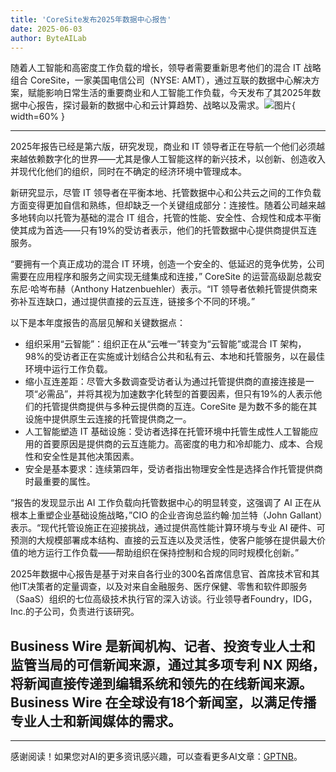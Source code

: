 ```yaml
---
title: 'CoreSite发布2025年数据中心报告'
date: 2025-06-03
author: ByteAILab
---
```


随着人工智能和高密度工作负载的增长，领导者需要重新思考他们的混合 IT 战略组合
CoreSite，一家美国电信公司（NYSE: AMT），通过互联的数据中心解决方案，赋能影响日常生活的重要商业和人工智能工作负载，今天发布了其2025年数据中心报告，探讨最新的数据中心和云计算趋势、战略以及需求。![图片](https://ai-techpark.com/wp-content/uploads/CoreSite.jpg){ width=60% }

---
2025年报告已经是第六版，研究发现，商业和 IT 领导者正在导航一个他们必须越来越依赖数字化的世界——尤其是像人工智能这样的新兴技术，以创新、创造收入并现代化他们的组织，同时在不确定的经济环境中管理成本。

新研究显示，尽管 IT 领导者在平衡本地、托管数据中心和公共云之间的工作负载方面变得更加自信和熟练，但却缺乏一个关键组成部分：连接性。随着公司越来越多地转向以托管为基础的混合 IT 组合，托管的性能、安全性、合规性和成本平衡使其成为首选——只有19%的受访者表示，他们的托管数据中心提供商提供互连服务。

“要拥有一个真正成功的混合 IT 环境，创造一个安全的、低延迟的竞争优势，公司需要在应用程序和服务之间实现无缝集成和连接，” CoreSite 的运营高级副总裁安东尼·哈岑布赫（Anthony Hatzenbuehler）表示。“IT 领导者依赖托管提供商来弥补互连缺口，通过提供直接的云互连，链接多个不同的环境。”

以下是本年度报告的高层见解和关键数据点：

- 组织采用“云智能”：组织正在从“云唯一”转变为“云智能”或混合 IT 架构，98%的受访者正在实施或计划结合公共和私有云、本地和托管服务，以在最佳环境中运行工作负载。
- 缩小互连差距：尽管大多数调查受访者认为通过托管提供商的直接连接是一项“必需品”，并将其视为加速数字化转型的首要因素，但只有19%的人表示他们的托管提供商提供与多种云提供商的互连。CoreSite 是为数不多的能在其设施中提供原生云连接的托管提供商之一。
- 人工智能塑造 IT 基础设施：受访者选择在托管环境中托管生成性人工智能应用的首要原因是提供商的云互连能力。高密度的电力和冷却能力、成本、合规性和安全性是其他决策因素。
- 安全是基本要求：连续第四年，受访者指出物理安全性是选择合作托管提供商时最重要的属性。

“报告的发现显示出 AI 工作负载向托管数据中心的明显转变，这强调了 AI 正在从根本上重塑企业基础设施战略，”CIO 的企业咨询总监约翰·加兰特（John Gallant）表示。“现代托管设施正在迎接挑战，通过提供高性能计算环境与专业 AI 硬件、可预测的大规模部署成本结构、直接的云互连以及灵活性，使客户能够在提供最大价值的地方运行工作负载——帮助组织在保持控制和合规的同时规模化创新。”

2025年数据中心报告是基于对来自各行业的300名首席信息官、首席技术官和其他IT决策者的定量调查，以及对来自金融服务、医疗保健、零售和软件即服务（SaaS）组织的七位高级技术执行官的深入访谈。行业领导者Foundry，IDG，Inc.的子公司，负责进行该研究。

Business Wire 是新闻机构、记者、投资专业人士和监管当局的可信新闻来源，通过其多项专利 NX 网络，将新闻直接传递到编辑系统和领先的在线新闻来源。Business Wire 在全球设有18个新闻室，以满足传播专业人士和新闻媒体的需求。
---
---
感谢阅读！如果您对AI的更多资讯感兴趣，可以查看更多AI文章：[GPTNB](https://gptnb.com)。